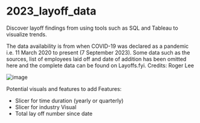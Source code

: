 # 2023_layoff_data
Discover layoff findings from using tools such as SQL and Tableau to visualize trends. 


The data availability is from when COVID-19 was declared as a pandemic i.e. 11 March 2020 to present (7 September 2023).
Some data such as the sources, list of employees laid off and date of addition has been omitted here and the complete data can be found on Layoffs.fyi.
Credits: Roger Lee


![image](https://github.com/danielq24/2023_layoff_data/assets/123119481/a4bd3077-cd52-4919-a07a-01b87965cddf)

Potential visuals and features to add
Features:
- Slicer for time duration (yearly or quarterly)
- Slicer for industry
Visual
- Total lay off number since date
